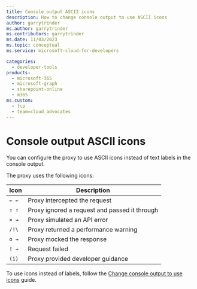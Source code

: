 ```yaml
---
title: Console output ASCII icons
description: How to change console output to use ASCII icons
author: garrytrinder
ms.author: garrytrinder
ms.contributors: garrytrinder
ms.date: 11/03/2023
ms.topic: conceptual
ms.service: microsoft-cloud-for-developers

categories:
  - developer-tools
products:
  - microsoft-365
  - microsoft-graph
  - sharepoint-online
  - m365
ms.custom:
  - fcp
  - team=cloud_advocates
---
```


# Console output ASCII icons

You can configure the proxy to use ASCII icons instead of text labels in the console output.

The proxy uses the following icons:

| Icon | Description |
| ----- | ------------ |
|`← ←`| Proxy intercepted the request |
|`↑ ↑`| Proxy ignored a request and passed it through |
|`× →`| Proxy simulated an API error |
|`/!\`| Proxy returned a performance warning |
|`o →`| Proxy mocked the response |
|`! →`| Request failed |
|`(i)`| Proxy provided developer guidance |

To use icons instead of labels, follow the [Change console output to use icons](./Change-console-output-to-use-icons.md) guide.
